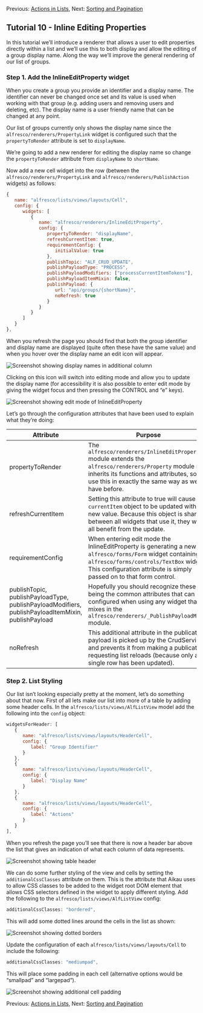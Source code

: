Previous: [Actions in Lists](./Tutorial9.md),
Next: [Sorting and Pagination](./Tutorial11.md)

## Tutorial 10 - Inline Editing Properties

In this tutorial we’ll introduce a renderer that allows a user to edit properties directly within a list and we’ll use this to both display and allow the editing of a group display name. Along the way we’ll improve the general rendering of our list of groups.

### Step 1. Add the InlineEditProperty widget
When you create a group you provide an identifier and a display name. The identifier can never be changed once set and its value is used when working with that group (e.g. adding users and removing users and deleting, etc). The display name is a user friendly name that can be changed at any point.

Our list of groups currently only shows the display name since the `alfresco/renderers/PropertyLink` widget is configured such that the `propertyToRender` attribute is set to `displayName`.

We’re going to add a new renderer for editing the display name so change the `propertyToRender` attribute from `displayName` to `shortName`. 

Now add a new cell widget into the row (between the `alfresco/renderers/PropertyLink` and `alfresco/renderers/PublishAction` widgets) as follows:

```JAVASCRIPT
{
   name: "alfresco/lists/views/layouts/Cell",
   config: {
      widgets: [
         {
            name: "alfresco/renderers/InlineEditProperty",
            config: {
               propertyToRender: "displayName",
               refreshCurrentItem: true,
               requirementConfig: {
                  initialValue: true
               },
               publishTopic: "ALF_CRUD_UPDATE",
               publishPayloadType: "PROCESS",
               publishPayloadModifiers: ["processCurrentItemTokens"],
               publishPayloadItemMixin: false,
               publishPayload: {
                  url: "api/groups/{shortName}",
                  noRefresh: true
               }
            }
         }
      ]
   }
},
```

When you refresh the page you should find that both the group identifier and display name are displayed (quite often these have the same value) and when you hover over the display name an edit icon will appear.

![Screenshot showing display names in additional column](../resources/Tutorial10-Image1.png "Screenshot showing display names in additional column")

Clicking on this icon will switch into editing mode and allow you to update the display name (for accessibility it is also possible to enter edit mode by giving the widget focus and then pressing the CONTROL and “e” keys).

![Screenshot showing edit mode of InlineEditProperty](../resources/Tutorial10-Image2.png "Screenshot showing edit mode of InlineEditProperty")

Let’s go through the configuration attributes that have been used to explain what they’re doing:

Attribute | Purpose
--- | ---
propertyToRender | The `alfresco/renderers/InlineEditProperty` module extends the `alfresco/renderers/Property` module so it inherits its functions and attributes, so we use this in exactly the same way as we have before. 
refreshCurrentItem | Setting this attribute to true will cause the `currentItem` object to be updated with the new value. Because this object is shared between all widgets that use it, they will all benefit from the update.
requirementConfig | When entering edit mode the InlineEditProperty is generating a new `alfresco/forms/Form` widget containing an `alfresco/forms/controls/TextBox` widget. This configuration attribute is simply passed on to that form control.
publishTopic, publishPayloadType, publishPayloadModifiers, publishPayloadItemMixin, publishPayload | Hopefully you should recognize these as being the common attributes that can be configured when using any widget that mixes in the `alfresco/renderers/_PublishPayloadMixin` module. 
noRefresh | This additional attribute in the publication payload is picked up by the CrudService and prevents it from making a publication requesting list reloads (because only a single row has been updated).

### Step 2. List Styling
Our list isn’t looking especially pretty at the moment, let’s do something about that now. First of all lets make our list into more of a table by adding some header cells. In the `alfresco/lists/views/AlfListView` model add the following into the `config` object:

```JAVASCRIPT
widgetsForHeader: [
   {
      name: "alfresco/lists/views/layouts/HeaderCell",
      config: {
         label: "Group Identifier"
      }
   },
   {
      name: "alfresco/lists/views/layouts/HeaderCell",
      config: {
         label: "Display Name"
      }
   },
   {
      name: "alfresco/lists/views/layouts/HeaderCell",
      config: {
         label: "Actions"
      }
   }
],
```

When you refresh the page you’ll see that there is now a header bar above the list that gives an indication of what each column of data represents.

![Screenshot showing table header](../resources/Tutorial10-Image3.png "Screenshot showing table header")

We can do some further styling of the view and cells by setting the `additionalCssClasses` attribute on them. This is the attribute that Aikau uses to allow CSS classes to be added to the widget root DOM element that allows CSS selectors defined in the widget to apply different styling. Add the following to the `alfresco/lists/views/AlfListView` config:

```JAVASCRIPT
additionalCssClasses: "bordered",
```

This will add some dotted lines around the cells in the list as shown:

![Screenshot showing dotted borders](../resources/Tutorial10-Image4.png "Screenshot showing dotted borders")

Update the configuration of each `alfresco/lists/views/layouts/Cell` to include the following:

```JAVASCRIPT
additionalCssClasses: "mediumpad",
```

This will place some padding in each cell (alternative options would be “smallpad” and “largepad”).

![Screenshot showing additional cell padding](../resources/Tutorial10-Image5.png "Screenshot showing additional cell padding")

Previous: [Actions in Lists](./Tutorial9.md),
Next: [Sorting and Pagination](./Tutorial11.md)
